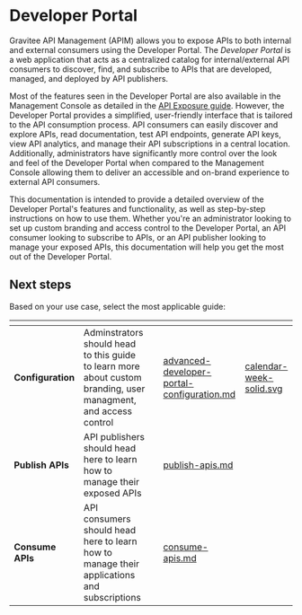 # Developer Portal

Gravitee API Management (APIM) allows you to expose APIs to both internal and external consumers using the Developer Portal. The _Developer Portal_ is a web application that acts as a centralized catalog for internal/external API consumers to discover, find, and subscribe to APIs that are developed, managed, and deployed by API publishers.&#x20;

Most of the features seen in the Developer Portal are also available in the Management Console as detailed in the [API Exposure guide](../api-exposure-plans-applications-and-subscriptions/). However, the Developer Portal provides a simplified, user-friendly interface that is tailored to the API consumption process. API consumers can easily discover and explore APIs, read documentation, test API endpoints, generate API keys, view API analytics, and manage their API subscriptions in a central location. Additionally, administrators have significantly more control over the look and feel of the Developer Portal when compared to the Management Console allowing them to deliver an accessible and on-brand experience to external API consumers.&#x20;

This documentation is intended to provide a detailed overview of the Developer Portal's features and functionality, as well as step-by-step instructions on how to use them. Whether you're an administrator looking to set up custom branding and access control to the Developer Portal, an API consumer looking to subscribe to APIs, or an API publisher looking to manage your exposed APIs, this documentation will help you get the most out of the Developer Portal.

## Next steps

Based on your use case, select the most applicable guide:

<table data-view="cards"><thead><tr><th></th><th></th><th></th><th data-hidden data-card-target data-type="content-ref"></th><th data-hidden data-card-cover data-type="files"></th></tr></thead><tbody><tr><td><strong>Configuration</strong></td><td>Adminstrators should head to this guide to learn more about custom branding, user managment, and access control</td><td></td><td><a href="advanced-developer-portal-configuration.md">advanced-developer-portal-configuration.md</a></td><td><a href="../../.gitbook/assets/calendar-week-solid.svg">calendar-week-solid.svg</a></td></tr><tr><td><strong>Publish APIs</strong></td><td>API publishers should head here to learn how to manage their exposed APIs</td><td></td><td><a href="publish-apis.md">publish-apis.md</a></td><td></td></tr><tr><td><strong>Consume APIs</strong></td><td>API consumers should head here to learn how to manage their applications and subscriptions</td><td></td><td><a href="consume-apis.md">consume-apis.md</a></td><td></td></tr></tbody></table>



